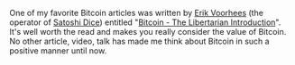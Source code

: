 <!--
title: Money for the Other Six Billion
publish: 2013-06-27
tags: Bitcoin
-->

One of my favorite Bitcoin articles was written by [Erik Voorhees][erik] (the operator of [Satoshi Dice][satoshi]) entitled "[Bitcoin - The Libertarian Introduction][bitcoinlib]". It's well worth the read and makes you really consider the value of Bitcoin. No other article, video, talk has made me think about Bitcoin in such a positive manner until now.




[erik]: https://twitter.com/ErikVoorhees
[bitcoinlib]: http://evoorhees.blogspot.com/2012/04/bitcoin-libertarian-introduction.html
[satoshi]: http://satoshidice.com/


